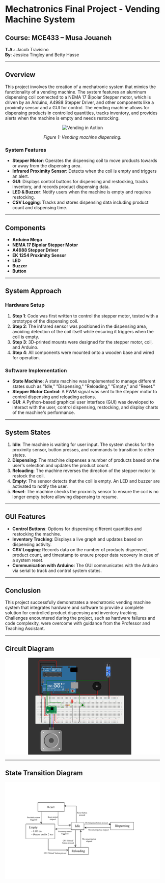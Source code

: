# Mechatronics Final Project - Vending Machine System

## Course: MCE433 – Musa Jouaneh  
**T.A.**: Jacob Travisino  
**By**: Jessica Tingley and Betty Hasse

---

## Overview

This project involves the creation of a mechatronic system that mimics the functionality of a vending machine. The system features an aluminum dispensing coil connected to a NEMA 17 Bipolar Stepper motor, which is driven by an Arduino, A4988 Stepper Driver, and other components like a proximity sensor and a GUI for control. The vending machine allows for dispensing products in controlled quantities, tracks inventory, and provides alerts when the machine is empty and needs restocking.

<p align="center">
  <img src="docs/figures/IMG_5515.gif" alt="Vending in Action">
</p>
<p align="center">
  <em>Figure 1: Vending machine dispensing.</em>
</p>

### System Features
- **Stepper Motor**: Operates the dispensing coil to move products towards or away from the dispensing area.
- **Infrared Proximity Sensor**: Detects when the coil is empty and triggers an alert.
- **GUI**: Displays control buttons for dispensing and restocking, tracks inventory, and records product dispensing data.
- **LED & Buzzer**: Notify users when the machine is empty and requires restocking.
- **CSV Logging**: Tracks and stores dispensing data including product count and dispensing time.

---

## Components

- **Arduino Mega**
- **NEMA 17 Bipolar Stepper Motor**
- **A4988 Stepper Driver**
- **EK 1254 Proximity Sensor**
- **LED**
- **Buzzer**
- **Button**

---

## System Approach

### Hardware Setup
1. **Step 1**: Code was first written to control the stepper motor, tested with a prototype of the dispensing coil.
2. **Step 2**: The infrared sensor was positioned in the dispensing area, avoiding detection of the coil itself while ensuring it triggers when the coil is empty.
3. **Step 3**: 3D-printed mounts were designed for the stepper motor, coil, and Arduino.
4. **Step 4**: All components were mounted onto a wooden base and wired for operation.

### Software Implementation
- **State Machine**: A state machine was implemented to manage different states such as "Idle," "Dispensing," "Reloading," "Empty," and "Reset."
- **Stepper Motor Control**: A PWM signal was sent to the stepper motor to control dispensing and reloading actions.
- **GUI**: A Python-based graphical user interface (GUI) was developed to interact with the user, control dispensing, restocking, and display charts of the machine's performance.

---

## System States

1. **Idle**: The machine is waiting for user input. The system checks for the proximity sensor, button presses, and commands to transition to other states.
2. **Dispensing**: The machine dispenses a number of products based on the user's selection and updates the product count.
3. **Reloading**: The machine reverses the direction of the stepper motor to restock the coil.
4. **Empty**: The sensor detects that the coil is empty. An LED and buzzer are activated to notify the user.
5. **Reset**: The machine checks the proximity sensor to ensure the coil is no longer empty before allowing dispensing to resume.

---

## GUI Features

- **Control Buttons**: Options for dispensing different quantities and restocking the machine.
- **Inventory Tracking**: Displays a live graph and updates based on dispensing activity.
- **CSV Logging**: Records data on the number of products dispensed, product count, and timestamp to ensure proper data recovery in case of a system reset.
- **Communication with Arduino**: The GUI communicates with the Arduino via serial to track and control system states.

---

## Conclusion

This project successfully demonstrates a mechatronic vending machine system that integrates hardware and software to provide a complete solution for controlled product dispensing and inventory tracking. Challenges encountered during the project, such as hardware failures and code complexity, were overcome with guidance from the Professor and Teaching Assistant.

---

## Circuit Diagram

<p align="center">
  <img src="/docs/figures/circuit.jpg" alt="Circuit diagram.">
</p>


---

## State Transition Diagram

<p align="center">
  <img src="/docs/figures/sm.jpg" alt="State diagram.">
</p>


